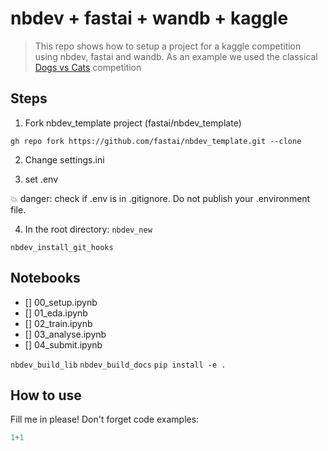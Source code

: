 # nbdev + fastai + wandb + kaggle 
> This repo shows how to setup a project for a kaggle competition using nbdev, fastai and wandb.  As an example we used the classical <a href='https://www.kaggle.com/c/dogs-vs-cats-redux-kernels-edition'>Dogs vs Cats</a> competition 


## Steps
1) Fork nbdev_template project (fastai/nbdev_template)

`gh repo fork https://github.com/fastai/nbdev_template.git --clone`

2) Change settings.ini

3) set .env

💥 danger: check if .env is in .gitignore.  Do not publish your .environment file.

4) In the root directory:
`nbdev_new`

`nbdev_install_git_hooks`


## Notebooks
- [] 00_setup.ipynb
- [] 01_eda.ipynb
- [] 02_train.ipynb
- [] 03_analyse.ipynb
- [] 04_submit.ipynb

`nbdev_build_lib`
`nbdev_build_docs`
`pip install -e .`
## How to use

Fill me in please! Don't forget code examples:

```python
1+1
```
